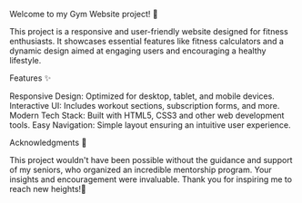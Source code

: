 Welcome to my Gym Website project! 🚀

This project is a responsive and user-friendly website designed for fitness enthusiasts. It showcases essential features like fitness calculators and a dynamic design aimed at engaging users and encouraging a healthy lifestyle.

Features ✨

Responsive Design: Optimized for desktop, tablet, and mobile devices.
Interactive UI: Includes workout sections, subscription forms, and more.
Modern Tech Stack: Built with HTML5, CSS3 and other web development tools.
Easy Navigation: Simple layout ensuring an intuitive user experience.

Acknowledgments 🙏

This project wouldn't have been possible without the guidance and support of my seniors, who organized an incredible mentorship program. Your insights and encouragement were invaluable. Thank you for inspiring me to reach new heights!💖

